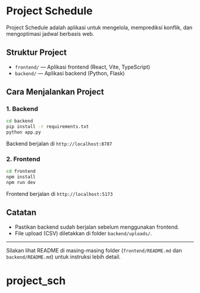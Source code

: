 # Project Schedule

Project Schedule adalah aplikasi untuk mengelola, memprediksi konflik, dan mengoptimasi jadwal berbasis web.

## Struktur Project

- `frontend/` — Aplikasi frontend (React, Vite, TypeScript)
- `backend/` — Aplikasi backend (Python, Flask)

## Cara Menjalankan Project

### 1. Backend

```bash
cd backend
pip install -r requirements.txt
python app.py
```

Backend berjalan di `http://localhost:8787`

### 2. Frontend

```bash
cd frontend
npm install
npm run dev
```

Frontend berjalan di `http://localhost:5173`

## Catatan

- Pastikan backend sudah berjalan sebelum menggunakan frontend.
- File upload (CSV) diletakkan di folder `backend/uploads/`.


---

Silakan lihat README di masing-masing folder (`frontend/README.md` dan `backend/README.md`) untuk instruksi lebih detail.
# project_sch
